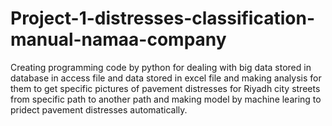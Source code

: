 # Project-1-distresses-classification-manual-namaa-company
Creating programming code by python for dealing with big data stored in database in access file and data stored in excel file and making analysis for them to get specific pictures of  pavement distresses for Riyadh city streets from specific path to another path and making model by machine learing to pridect  pavement distresses automatically.
